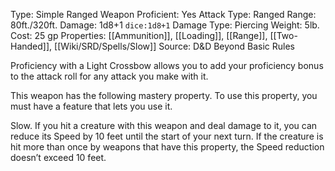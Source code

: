 Type: Simple Ranged Weapon
Proficient: Yes
Attack Type: Ranged
Range: 80ft./320ft.
Damage: 1d8+1 `dice:1d8+1`
Damage Type: Piercing
Weight: 5lb.
Cost: 25 gp
Properties: [[Ammunition]], [[Loading]], [[Range]], [[Two-Handed]], [[Wiki/SRD/Spells/Slow]]
Source: D&D Beyond Basic Rules

Proficiency with a Light Crossbow allows you to add your proficiency bonus to the attack roll for any attack you make with it.

This weapon has the following mastery property. To use this property, you must have a feature that lets you use it.

Slow. If you hit a creature with this weapon and deal damage to it, you can reduce its Speed by 10 feet until the start of your next turn. If the creature is hit more than once by weapons that have this property, the Speed reduction doesn’t exceed 10 feet.

